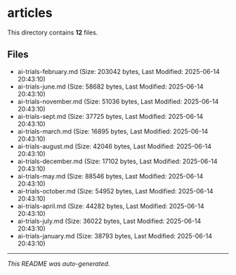 # articles

This directory contains **12** files.

## Files

- ai-trials-february.md (Size: 203042 bytes, Last Modified: 2025-06-14 20:43:10)
- ai-trials-june.md (Size: 58682 bytes, Last Modified: 2025-06-14 20:43:10)
- ai-trials-november.md (Size: 51036 bytes, Last Modified: 2025-06-14 20:43:10)
- ai-trials-sept.md (Size: 37725 bytes, Last Modified: 2025-06-14 20:43:10)
- ai-trials-march.md (Size: 16895 bytes, Last Modified: 2025-06-14 20:43:10)
- ai-trials-august.md (Size: 42046 bytes, Last Modified: 2025-06-14 20:43:10)
- ai-trials-december.md (Size: 17102 bytes, Last Modified: 2025-06-14 20:43:10)
- ai-trials-may.md (Size: 88546 bytes, Last Modified: 2025-06-14 20:43:10)
- ai-trials-october.md (Size: 54952 bytes, Last Modified: 2025-06-14 20:43:10)
- ai-trials-april.md (Size: 44282 bytes, Last Modified: 2025-06-14 20:43:10)
- ai-trials-july.md (Size: 36022 bytes, Last Modified: 2025-06-14 20:43:10)
- ai-trials-january.md (Size: 38793 bytes, Last Modified: 2025-06-14 20:43:10)

---
*This README was auto-generated.*
